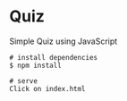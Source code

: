# Quiz
Simple Quiz using JavaScript

```
# install dependencies
$ npm install

# serve
Click on index.html
```

